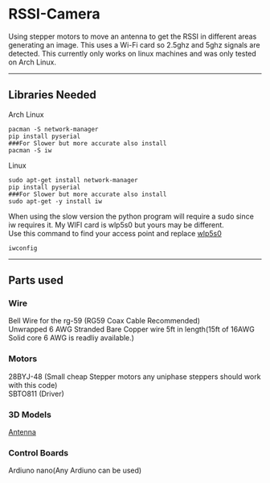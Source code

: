 # RSSI-Camera
Using stepper motors to move an antenna to get the RSSI in different areas generating an image. This uses a Wi-Fi card so 2.5ghz and 5ghz signals are detected.
This currently only works on linux machines and was only tested on Arch Linux. 


-----------
## Libraries Needed<br />
Arch Linux<br />
```
pacman -S network-manager 
pip install pyserial
###For Slower but more accurate also install
pacman -S iw
```
Linux
```
sudo apt-get install network-manager
pip install pyserial
###For Slower but more accurate also install
sudo apt-get -y install iw
```
When using the slow version the python program will require a sudo since iw requires it. My WIFI card is wlp5s0 but yours may be different.<br/>
Use this command to find your access point and replace [wlp5s0](https://github.com/BrendanBetterman/RSSI-Camera/blob/ea77a924072423a8c0ed69be213c98cc22420798/RSSI/GetRSSI.py#L13)
```
iwconfig
```
------------
## Parts used<br />

### Wire <br/>
Bell Wire for the rg-59 (RG59 Coax Cable Recommended)<br/>
Unwrapped 6 AWG Stranded Bare Copper wire 5ft in length(15ft of 16AWG Solid core 6 AWG is readliy available.)<br/>
### Motors<br/>
28BYJ-48 (Small cheap Stepper motors any uniphase steppers should work with this code)<br/>
SBTO811 (Driver)<br/>
### 3D Models<br/>
[Antenna](https://www.thingiverse.com/thing:3130541)
### Control Boards<br/>
Ardiuno nano(Any Ardiuno can be used)<br/>
